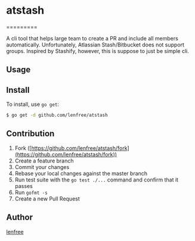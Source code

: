 # atstash
=========

A cli tool that helps large team to create a PR and include all members
automatically. Unfortunately, Atlassian Stash/Bitbucket does not support
groups. Inspired by Stashify, however, this is suppose to just be simple
cli.

## Usage

## Install

To install, use `go get`:

```bash
$ go get -d github.com/lenfree/atstash
```

## Contribution

1. Fork ([https://github.com/lenfree/atstash/fork](https://github.com/lenfree/atstash/fork))
1. Create a feature branch
1. Commit your changes
1. Rebase your local changes against the master branch
1. Run test suite with the `go test ./...` command and confirm that it passes
1. Run `gofmt -s`
1. Create a new Pull Request

## Author

[lenfree](https://github.com/lenfree)
